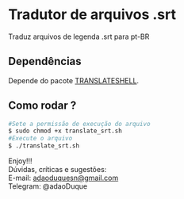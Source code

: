 # Tradutor de arquivos .srt

Traduz arquivos de legenda .srt para pt-BR

## Dependências
Depende do pacote [TRANSLATESHELL](https://github.com/soimort/translate-shell).

## Como rodar ?
```sh
#Sete a permissão de execução do arquivo
$ sudo chmod +x translate_srt.sh
#Execute o arquivo
$ ./translate_srt.sh
```

Enjoy!!!
<br />
Dúvidas, críticas e sugestões:<br>
E-mail: adaoduquesn@gmail.com<br>
Telegram: @adaoDuque <br>
